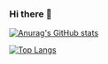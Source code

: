 ### Hi there 👋

<!-- Stat -->
[![Anurag's GitHub stats](https://github-readme-stats.vercel.app/api?username=evan-hwang&count_private=true&show_icons=true&theme=graywhite)](https://github.com/anuraghazra/github-readme-stats)

<!-- Top Langs -->
[![Top Langs](https://github-readme-stats.vercel.app/api/top-langs/?username=evan-hwang&layout=compact)](https://github.com/anuraghazra/github-readme-stats)

<!--
**evan-hwang/evan-hwang** is a ✨ _special_ ✨ repository because its `README.md` (this file) appears on your GitHub profile.

Here are some ideas to get you started:

- 🔭 I’m currently working on ...
- 🌱 I’m currently learning ...
- 👯 I’m looking to collaborate on ...
- 🤔 I’m looking for help with ...
- 💬 Ask me about ...
- 📫 How to reach me: ...
- 😄 Pronouns: ...
- ⚡ Fun fact: ...
-->
